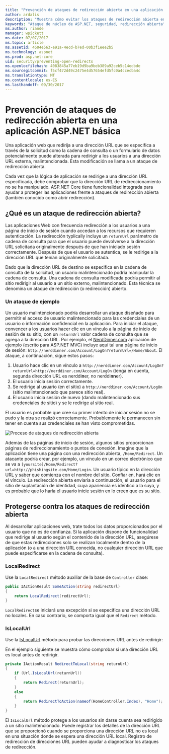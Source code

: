 ```yaml
---
title: "Prevención de ataques de redirección abierta en una aplicación de ASP.NET Core | Documentos de Microsoft"
author: ardalis
description: "Muestra cómo evitar los ataques de redirección abierta en una aplicación de ASP.NET Core"
keywords: "Ataque de núcleo de ASP.NET, seguridad, redirección abierta"
ms.author: riande
manager: wpickett
ms.date: 07/07/2017
ms.topic: article
ms.assetid: 4604e563-e91a-4ecd-b7ed-00b3f1eee2b5
ms.technology: aspnet
ms.prod: asp.net-core
uid: security/preventing-open-redirects
ms.openlocfilehash: 4083845a77eb19d9ba9beb389a92ceb5c14edbde
ms.sourcegitcommit: f5cf472d49c2475e4d57654efd5fc0a4ccecba4c
ms.translationtype: MT
ms.contentlocale: es-ES
ms.lasthandoff: 09/30/2017
---
```

# <a name="preventing-open-redirect-attacks-in-an-aspnet-core-app"></a>Prevención de ataques de redirección abierta en una aplicación ASP.NET básica

Una aplicación web que redirija a una dirección URL que se especifica a través de la solicitud como la cadena de consulta o un formulario de datos potencialmente puede alterada para redirigir a los usuarios a una dirección URL externa, malintencionada. Esta modificación se llama a un ataque de redirección abierta.

Cada vez que la lógica de aplicación se redirige a una dirección URL especificada, debe comprobar que la dirección URL de redireccionamiento no se ha manipulado. ASP.NET Core tiene funcionalidad integrada para ayudar a proteger las aplicaciones frente a ataques de redirección abierta (también conocido como abrir redirección).

## <a name="what-is-an-open-redirect-attack"></a>¿Qué es un ataque de redirección abierta?

Las aplicaciones Web con frecuencia redirección a los usuarios a una página de inicio de sesión cuando accedan a los recursos que requieren autenticación. La redirección typlically incluye un `returnUrl` parámetro de cadena de consulta para que el usuario puede devolverse a la dirección URL solicitada originalmente después de que han iniciado sesión correctamente. Después de que el usuario se autentica, se le redirige a la dirección URL que tenían originalmente solicitada.

Dado que la dirección URL de destino se especifica en la cadena de consulta de la solicitud, un usuario malintencionado podría manipular la cadena de consulta. Una cadena de consulta modificada podría permitir al sitio redirigir al usuario a un sitio externo, malintencionado. Esta técnica se denomina un ataque de redirección (o redirección) abierto.

### <a name="an-example-attack"></a>Un ataque de ejemplo

Un usuario malintencionado podría desarrollar un ataque diseñado para permitir el acceso de usuario malintencionado para las credenciales de un usuario o información confidencial en la aplicación. Para iniciar el ataque, convencer a los usuarios hacer clic en un vínculo a la página de inicio de sesión de su sitio, con un `returnUrl` valor cadena de consulta que se agrega a la dirección URL. Por ejemplo, el [NerdDinner.com](http://nerddinner.com) aplicación de ejemplo (escrito para ASP.NET MVC) incluye aquí tal una página de inicio de sesión: ``http://nerddinner.com/Account/LogOn?returnUrl=/Home/About``. El ataque, a continuación, sigue estos pasos:

1. Usuario hace clic en un vínculo a ``http://nerddinner.com/Account/LogOn?returnUrl=http://nerddiner.com/Account/LogOn`` (tenga en cuenta, segunda dirección URL es nerddi**n**er, no nerddi**nn**er).
2. El usuario inicia sesión correctamente.
3. Se redirige al usuario (en el sitio) a ``http://nerddiner.com/Account/LogOn`` (sitio malintencionado que parece sitio real).
4. El usuario inicia sesión de nuevo (dando malintencionado sus credenciales de sitio) y se le redirige al sitio real.

El usuario es probable que cree su primer intento de iniciar sesión no se pudo y la otra se realizó correctamente. Probablemente le permanecen sin tener en cuenta sus credenciales se han visto comprometidas.

![Proceso de ataques de redirección abierta](preventing-open-redirects/_static/open-redirection-attack-process.png)

Además de las páginas de inicio de sesión, algunos sitios proporcionan páginas de redireccionamiento o puntos de conexión. Imagine que la aplicación tiene una página con una redirección abierta, ``/Home/Redirect``. Un atacante podría crear, por ejemplo, un vínculo en un correo electrónico que se va a ``[yoursite]/Home/Redirect?url=http://phishingsite.com/Home/Login``. Un usuario típico en la dirección URL y saber que comienza con el nombre del sitio. Confiar en, hará clic en el vínculo. La redirección abierta enviaría a continuación, el usuario para el sitio de suplantación de identidad, cuya apariencia es idéntico a la suya, y es probable que lo haría el usuario inicie sesión en lo creen que es su sitio.

## <a name="protecting-against-open-redirect-attacks"></a>Protegerse contra los ataques de redirección abierta

Al desarrollar aplicaciones web, trate todos los datos proporcionados por el usuario que no es de confianza. Si la aplicación dispone de funcionalidad que redirige al usuario según el contenido de la dirección URL, asegúrese de que estas redirecciones solo se realizan localmente dentro de la aplicación (o a una dirección URL conocida, no cualquier dirección URL que puede especificarse en la cadena de consulta).

### <a name="localredirect"></a>LocalRedirect

Use la ``LocalRedirect`` método auxiliar de la base de `Controller` clase:

```csharp
public IActionResult SomeAction(string redirectUrl)
{
    return LocalRedirect(redirectUrl);
}
```

``LocalRedirect``se iniciará una excepción si se especifica una dirección URL no locales. En caso contrario, se comporta igual que el ``Redirect`` método.

### <a name="islocalurl"></a>IsLocalUrl

Use la [IsLocalUrl](https://docs.microsoft.com/aspnet/core/api/microsoft.aspnetcore.mvc.iurlhelper#Microsoft_AspNetCore_Mvc_IUrlHelper_IsLocalUrl_System_String_) método para probar las direcciones URL antes de redirigir:

En el ejemplo siguiente se muestra cómo comprobar si una dirección URL es local antes de redirigir.

```csharp
private IActionResult RedirectToLocal(string returnUrl)
{
    if (Url.IsLocalUrl(returnUrl))
    {
        return Redirect(returnUrl);
    }
    else
    {
        return RedirectToAction(nameof(HomeController.Index), "Home");
    }
}
```

El `IsLocalUrl` método protege a los usuarios sin darse cuenta sea redirigido a un sitio malintencionado. Puede registrar los detalles de la dirección URL que se proporcionó cuando se proporciona una dirección URL no es local en una situación donde se espera una dirección URL local. Registro de redirección de direcciones URL pueden ayudar a diagnosticar los ataques de redirección.
